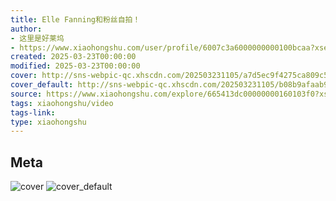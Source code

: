```yaml
---
title: Elle Fanning和粉丝自拍！
author:
- 这里是好莱坞
- https://www.xiaohongshu.com/user/profile/6007c3a6000000000100bcaa?xsec_token=undefined
created: 2025-03-23T00:00:00
modified: 2025-03-23T00:00:00
cover: http://sns-webpic-qc.xhscdn.com/202503231105/a7d5ec9f4275ca809c55efb9732583bf/1040g2sg3139o2jdd007g5o07oej09f5a6ci75o8!nc_n_webp_prv_1
cover_default: http://sns-webpic-qc.xhscdn.com/202503231105/b08b9afaab9d0037cb48521faa35923a/1040g2sg3139o2jdd007g5o07oej09f5a6ci75o8!nc_n_webp_mw_1
source: https://www.xiaohongshu.com/explore/665413dc00000000160103f0?xsec_token=ABPbwAN--3X0b_pAbNWvPYjKdi5vnO0fFPDPn4Xg1Xt9c=
tags: xiaohongshu/video
tags-link:
type: xiaohongshu
---
```


## Meta

![cover](http://sns-webpic-qc.xhscdn.com/202503231105/a7d5ec9f4275ca809c55efb9732583bf/1040g2sg3139o2jdd007g5o07oej09f5a6ci75o8!nc_n_webp_prv_1)
![cover_default](http://sns-webpic-qc.xhscdn.com/202503231105/b08b9afaab9d0037cb48521faa35923a/1040g2sg3139o2jdd007g5o07oej09f5a6ci75o8!nc_n_webp_mw_1)
